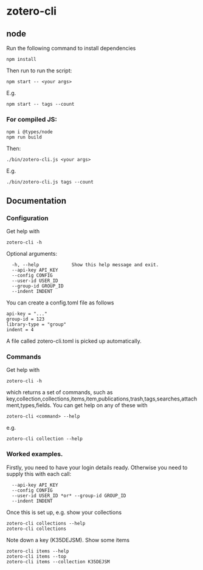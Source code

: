 # zotero-cli
## node

Run the following command to install dependencies 
```
npm install
```
Then run to run the script: 
```
npm start -- <your args>
```
E.g. 
```
npm start -- tags --count
```

### For compiled JS:

```
npm i @types/node
npm run build
```
Then:
```
./bin/zotero-cli.js <your args>
```
E.g. 
```
./bin/zotero-cli.js tags --count
```

## Documentation

### Configuration

Get help with 
```
zotero-cli -h
```
Optional arguments:
```
  -h, --help            Show this help message and exit.
  --api-key API_KEY
  --config CONFIG
  --user-id USER_ID
  --group-id GROUP_ID
  --indent INDENT
```
You can create a config.toml file as follows
```
api-key = "..."
group-id = 123
library-type = "group"
indent = 4
```
A file called zotero-cli.toml is picked up automatically.

### Commands
Get help with 
```
zotero-cli -h
```
which returns a set of commands, such as key,collection,collections,items,item,publications,trash,tags,searches,attachment,types,fields. You can get help on any of these with 
```
zotero-cli <command> --help
```
e.g.
```
zotero-cli collection --help
```
### Worked examples.
Firstly, you need to have your login details ready. Otherwise you need to supply this with each call:
```
  --api-key API_KEY
  --config CONFIG  
  --user-id USER_ID *or* --group-id GROUP_ID 
  --indent INDENT 
```
Once this is set up, e.g. show your collections
```
zotero-cli collections --help
zotero-cli collections
```
Note down a key (K35DEJSM). Show some items
 ```
 zotero-cli items --help
 zotero-cli items --top
 zotero-cli items --collection K35DEJSM
 ```
 
 
